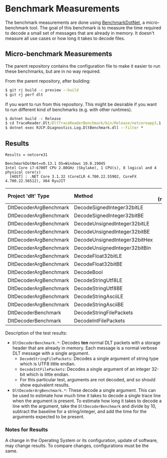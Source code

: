 # Benchmark Measurements

The benchmark measurements are done using
[BenchmarkDotNet](https://benchmarkdotnet.org/), a micro-benchmark tool. The
goal of this benchmark is to measure the time required to decode a small set of
messages that are already in memory. It doesn't measure all use cases or how
long it takes to decode files.

## Micro-benchmark Measurements

The parent repository contains the configuration file to make it easier to run
these benchmarks, but are in no way required.

From the parent repository, after building:

```cmd
$ git rj build -c preview --build
$ git rj perf dlt
```

If you want to run from this repository. This might be desirable if you want to
run different kind of benchmarks (e.g. with other runtimes).

```cmd
$ dotnet build -c Release
$ cd TraceReader.Dlt/DltTraceReaderBenchmark/bin/Release/netcoreapp3.1
$ dotnet exec RJCP.Diagnostics.Log.DltBenchmark.dll --filter *
```

## Results

```text
Results = netcore31

BenchmarkDotNet=v0.13.1 OS=Windows 10.0.19045
Intel Core i7-6700T CPU 2.80GHz (Skylake), 1 CPU(s), 8 logical and 4 physical core(s)
  [HOST] : .NET Core 3.1.32 (CoreCLR 4.700.22.55902, CoreFX 4.700.22.56512), X64 RyuJIT
```

| Project 'dlt' Type     | Method                        | mean (netcore31) | stderr |
|:-----------------------|:------------------------------|-----------------:|-------:|
| DltDecoderArgBenchmark | DecodeSignedInteger32bitLE    | 29.17            | 0.02   |
| DltDecoderArgBenchmark | DecodeSignedInteger32bitBE    | 29.11            | 0.02   |
| DltDecoderArgBenchmark | DecodeUnsignedInteger32bitLE  | 27.87            | 0.01   |
| DltDecoderArgBenchmark | DecodeUnsignedInteger32bitBE  | 28.11            | 0.01   |
| DltDecoderArgBenchmark | DecodeUnsignedInteger32bitHex | 27.50            | 0.01   |
| DltDecoderArgBenchmark | DecodeUnsignedInteger32bitBin | 27.53            | 0.02   |
| DltDecoderArgBenchmark | DecodeFloat32bitLE            | 25.36            | 0.02   |
| DltDecoderArgBenchmark | DecodeFloat32bitBE            | 25.74            | 0.02   |
| DltDecoderArgBenchmark | DecodeBool                    | 25.69            | 0.02   |
| DltDecoderArgBenchmark | DecodeStringUtf8LE            | 63.39            | 0.03   |
| DltDecoderArgBenchmark | DecodeStringUtf8BE            | 63.36            | 0.03   |
| DltDecoderArgBenchmark | DecodeStringAsciiLE           | 52.43            | 0.03   |
| DltDecoderArgBenchmark | DecodeStringAsciiBE           | 52.13            | 0.03   |
| DltDecoderBenchmark    | DecodeStringFilePackets       | 3948.52          | 1.36   |
| DltDecoderBenchmark    | DecodeIntFilePackets          | 3516.98          | 1.57   |

Description of the test results:

* `DltDecoderBenchmark.*`: Decodes **ten** normal DLT packets with a storage
  header that are already in memory. Each message is a normal verbose DLT
  message with a single argument.
  * `DecodeStringFilePackets`: Decodes a single argument of string type which is
    UTF8 little endian.
  * `DecodeIntFilePackets`: Decodes a single argument of an integer 32-bit which
    is little endian.
  * For this particular test, arguments are not decoded, and so should show
    equivalent results.
* `DltDecoderArgBenchmark.*`: These decode a single argument. This can be used
  to estimate how much time it takes to decode a single trace line when the
  argument is present. To estimate how long it takes to decode a line with the
  argument, take the `DltDecoderBenchmark` and divide by 10, subtract the
  baseline for a string/integer, and add the time for the arguments expected to
  be present.

### Notes for Results

A change in the Operating System or its configuration, update of software, may
change results. To compare changes, configurations must be the same.
